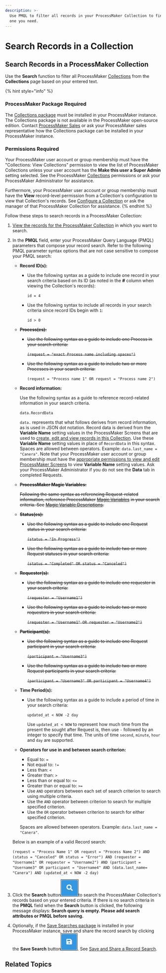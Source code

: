 ```yaml
---
description: >-
  Use PMQL to filter all records in your ProcessMaker Collection to find that
  one you need.
---
```


# Search Records in a Collection

## Search Records in a ProcessMaker Collection

Use the **Search** function to filter all ProcessMaker [Collections](../what-is-a-collection.md) from the **Collections** page based on your entered text.

{% hint style="info" %}
### ProcessMaker Package Required

The [Collections package](../../package-development-distribution/package-a-connector/collections.md) must be installed in your ProcessMaker instance. The Collections package is not available in the ProcessMaker open-source edition. Contact [ProcessMaker Sales](mailto:sales@processmaker.com) or ask your ProcessMaker sales representative how the Collections package can be installed in your ProcessMaker instance.

### Permissions Required

Your ProcessMaker user account or group membership must have the "Collections: View Collections" permission to view the list of ProcessMaker Collections unless your user account has the **Make this user a Super Admin** setting selected. See the ProcessMaker [Collections](../../processmaker-administration/permission-descriptions-for-users-and-groups.md#collections) permissions or ask your ProcessMaker Administrator for assistance.

Furthermore, your ProcessMaker user account or group membership must have the **View** record-level permission from a Collection's configuration to view that Collection's records. See [Configure a Collection](../manage-collections/configure-a-collection.md#configure-a-processmaker-collection) or ask the manager of that ProcessMaker Collection for assistance.
{% endhint %}

Follow these steps to search records in a ProcessMaker Collection:

1. [View the records for the ProcessMaker Collection](view-all-records-in-a-collection.md#view-all-records-in-a-collection) in which you want to search.
2. In the **PMQL** field, enter your ProcessMaker Query Language \(PMQL\) parameters that compose your record search. Refer to the following PMQL parameter syntax options that are not case sensitive to compose your PMQL search:

   * **Record ID\(s\):**
     * Use the following syntax as a guide to include one record in your search criteria based on its ID \(as noted in the **\#** column when viewing the Collection's records\):

       `id = 4`

     * Use the following syntax to include all records in your search criteria since record IDs begin with `1`:

       `id > 0`
   * ~~**Process\(es\):**~~
     * ~~Use the following syntax as a guide to include one Process in your search criteria:~~

       ~~`(request = "exact Process name including spaces")`~~

     * ~~Use the following syntax as a guide to include two or more Processes in your search criteria:~~

       `(request = "Process name 1" OR request = "Process name 2")`
   * **Record information:**

     Use the following syntax as a guide to reference record-related information in your search criteria.

     `data.RecordData`

     `data.` represents that what follows derives from record information, as is used in JSON dot notation. Record data is derived from the **Variable Name** setting values in the ProcessMaker Screens that are used to [create, edit and view records in this Collection](../manage-collections/create-a-new-collection.md#overview). Use these **Variable Name** setting values in place of `RecordData` in this syntax. Spaces are allowed between operators. Example: `data.last_name = "Canera"`. Note that your ProcessMaker user account or group membership must have the [appropriate permissions to view and edit ProcessMaker Screens](../edit-a-collection.md#edit-a-processmaker-screen-for-a-collection) to view **Variable Name** setting values. Ask your ProcessMaker Administrator if you do not see the **Data** tab in completed Requests.

   * ~~**ProcessMaker Magic Variables:**~~

     ~~Following the same syntax as referencing Request-related information, reference ProcessMaker~~ [~~Magic Variables~~](../../designing-processes/reference-global-variables-in-your-processmaker-assets.md) ~~in your search criteria. See~~ [~~Magic Variable Descriptions~~](../../designing-processes/reference-global-variables-in-your-processmaker-assets.md#global-variable-descriptions)~~.~~

   * ~~**Status\(es\):**~~ 
     * ~~Use the following syntax as a guide to include one Request status in your search criteria:~~

       ~~`(status = "In Progress")`~~

     * ~~Use the following syntax as a guide to include two or more Request statuses in your search criteria:~~

       ~~`(status = "Completed" OR status = "Canceled")`~~
   * ~~**Requester\(s\):**~~
     * ~~Use the following syntax as a guide to include one requester in your search criteria:~~

       ~~`(requester = "Username1")`~~

     * ~~Use the following syntax as a guide to include two or more requesters in your search criteria:~~

       ~~`(requester = "Username1" OR requester = "Username2")`~~
   * ~~**Participant\(s\):**~~
     * ~~Use the following syntax as a guide to include one Request participant in your search criteria:~~

       ~~`(participant = "Username3")`~~

     * ~~Use the following syntax as a guide to include two or more Request participants in your search criteria:~~

       ~~`(participant = "Username3" OR participant = "Username4")`~~
   * **Time Period\(s\):**
     * Use the following syntax as a guide to include a period of time in your search criteria:

       `updated_at < NOW -2 day`

       Use `updated_at < NOW` to represent how much time from the present the sought after Request is, then use `-` followed by an integer to specify that time. The units of time `second`, `minute`, `hour` and `day` are supported.
   * **Operators for use in and between search criterion:**

     * Equal to: `=`
     * Not equal to: `!=`
     * Less than: `<`
     * Greater than: `>`
     * Less than or equal to: `<=`
     * Greater than or equal to: `>=`
     * Use `AND` operators between each set of search criterion to search using multiple criteria.
     * Use the `AND` operator between criterion to search for multiple specified criterion.
     * Use the `OR` operator between criterion to search for either specified criterion.

     Spaces are allowed between operators. Example: `data.last_name = "Canera"`.

   Below is an example of a valid Record search:

   `(request = "Process Name 1" OR request = "Process Name 2") AND (status = "Canceled" OR status = "Error") AND (requester = "Username1" OR requester = "Username2") AND (participant = "Username3" OR participant = "Username4" AND (data.last_name= "Canera") AND (updated_at < NOW -2 day)`

3. Click the **Search** button![](../../.gitbook/assets/request-task-search-button.png)to search the ProcessMaker Collection's records based on your entered criteria. If there is no search criteria in the **PMQL** field when the **Search** button is clicked, the following message displays: **Search query is empty. Please add search attributes or PMQL before saving.**
4. Optionally, if the [Save Searches package](../../package-development-distribution/package-a-connector/saved-searches-package.md) is installed in your ProcessMaker instance, save and share the record search by clicking the **Save Search** button![](../../.gitbook/assets/save-search-button-requests-tasks.png). See [Save and Share a Record Search](save-and-share-a-record-search.md).

## Related Topics



